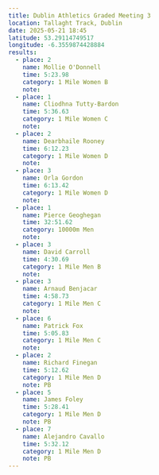 ```yaml
---
title: Dublin Athletics Graded Meeting 3 
location: Tallaght Track, Dublin
date: 2025-05-21 18:45
latitude: 53.29114749517
longitude: -6.3559874428884
results:
  - place: 2
    name: Mollie O'Donnell
    time: 5:23.98
    category: 1 Mile Women B
    note: 
  - place: 1
    name: Cliodhna Tutty-Bardon
    time: 5:36.63
    category: 1 Mile Women C
    note: 
  - place: 2
    name: Dearbhaile Rooney
    time: 6:12.23
    category: 1 Mile Women D
    note: 
  - place: 3
    name: Orla Gordon
    time: 6:13.42
    category: 1 Mile Women D
    note: 
  - place: 1
    name: Pierce Geoghegan
    time: 32:51.62	
    category: 10000m Men
    note: 
  - place: 3
    name: David Carroll
    time: 4:30.69
    category: 1 Mile Men B
    note: 
  - place: 3
    name: Arnaud Benjacar
    time: 4:58.73
    category: 1 Mile Men C
    note: 
  - place: 6
    name: Patrick Fox
    time: 5:05.83
    category: 1 Mile Men C
    note: 
  - place: 2
    name: Richard Finegan
    time: 5:12.62
    category: 1 Mile Men D
    note: PB
  - place: 5
    name: James Foley
    time: 5:28.41
    category: 1 Mile Men D
    note: PB
  - place: 7
    name: Alejandro Cavallo
    time: 5:32.12
    category: 1 Mile Men D
    note: PB
---
```


